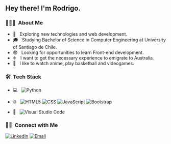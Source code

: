 <h2> Hey there! I'm Rodrigo.</h2>

<h3> 👨🏻‍💻 &nbsp;About Me </h3>

- 🤔 &nbsp; Exploring new technologies and web development.
- 🎓 &nbsp; Studying Bachelor of Science in Computer Engineering at University of Santiago de Chile.
- 😎 &nbsp; Looking for opportunities to learn Front-end development.
- ✈  &nbsp; I want to get the necessary experience to emigrate to Australia.
- 🥰 &nbsp; I like to watch anime, play basketball and videogames.


<h3> 🛠 &nbsp;Tech Stack</h3>

- 💻 &nbsp;
  ![Python](https://img.shields.io/badge/-Python-333333?style=flat&logo=python)

- 🌐 &nbsp;
  ![HTML5](https://img.shields.io/badge/-HTML5-333333?style=flat&logo=HTML5)
  ![CSS](https://img.shields.io/badge/-CSS-333333?style=flat&logo=CSS3&logoColor=1572B6)
  ![JavaScript](https://img.shields.io/badge/-JavaScript-333333?style=flat&logo=javascript)
  ![Bootstrap](https://img.shields.io/badge/-Bootstrap-333333?style=flat&logo=bootstrap&logoColor=563D7C)
  

- 🔧 &nbsp;
  ![Visual Studio Code](https://img.shields.io/badge/-Visual%20Studio%20Code-333333?style=flat&logo=visual-studio-code&logoColor=007ACC)


<h3> 🤝🏻 &nbsp;Connect with Me </h3>

<p align="center">

<a href="https://www.linkedin.com/in/rodrigo-moya-968058229/"><img alt="LinkedIn" src="https://img.shields.io/badge/LinkedIn-Rodrigo%20Moya%20-blue?style=flat-square&logo=linkedin"></a>
<a href="mailto:rodrigo.moya.d@gmail.com"><img alt="Email" src="https://img.shields.io/badge/Email-rodrigo.moya.d@gmail.com-blue?style=flat-square&logo=gmail"></a>
</p>
